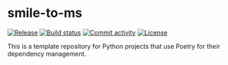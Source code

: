 # smile-to-ms

[![Release](https://img.shields.io/github/v/release/pamrein/smile-to-ms)](https://img.shields.io/github/v/release/pamrein/smile-to-ms)
[![Build status](https://img.shields.io/github/actions/workflow/status/pamrein/smile-to-ms/main.yml?branch=main)](https://github.com/pamrein/smile-to-ms/actions/workflows/main.yml?query=branch%3Amain)
[![Commit activity](https://img.shields.io/github/commit-activity/m/pamrein/smile-to-ms)](https://img.shields.io/github/commit-activity/m/pamrein/smile-to-ms)
[![License](https://img.shields.io/github/license/pamrein/smile-to-ms)](https://img.shields.io/github/license/pamrein/smile-to-ms)

This is a template repository for Python projects that use Poetry for their dependency management.

